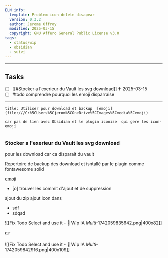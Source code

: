 ```yaml
---
ELN info:
  template: Problem icon delete disapear
  version: 0.3.2
  author: Jerome Offroy
  modified: 2025-03-15
  copyright: GNU Affero General Public License v3.0
tags:
  - status/wip
  - obsidian
  - suivi
---
```



---
## Tasks
- [ ] [[#Stocker a l'exerieur du Vault les svg download]] ➕ 2025-03-15
- [ ] #todo comprendre pourquoi les emoji disparraise 
---

```ad-info
title: Utiliser pour download et backup  [emoji](file:///C:%5CUsers%5Cjerom%5COneDrive%5CImages%5Cmedia%5Cemoji)

car pas de lien avec Obsidian et le plugin iconize  qui gere les icon-emoji


```


### Stocker a l'exerieur du Vault les svg download
 pour les download 
 car ca disparait du vault 

Repertoire de backup des download et isntallé par le plugin comme fontawesome solid 


[emoji](file:///C:%5CUsers%5Cjerom%5COneDrive%5CImages%5Cmedia%5Cemoji)


- [o] trouver les commit d'ajout et de suppression 

ajout du zip 
ajout icon dans
- sdf
- sdqsd 


![[Fix Todo Select and use it - 👀 Wip IA _Multi_-1742059835642.png|400x82]]

👉

![[Fix Todo Select and use it - 👀 Wip IA _Multi_-1742059842916.png|400x109]]